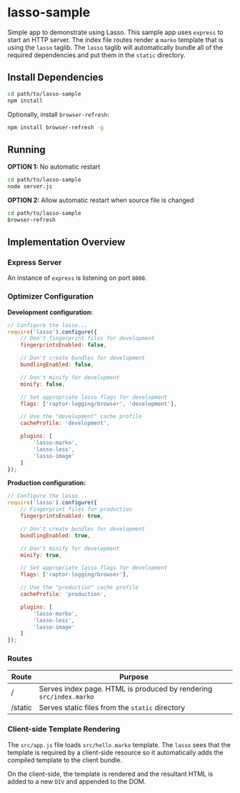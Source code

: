 # lasso-sample
Simple app to demonstrate using Lasso. This sample app uses `express`
to start an HTTP server. The index file routes render a `marko` template
that is using the `lasso` taglib. The `lasso` taglib will automatically
bundle all of the required dependencies and put them in the `static` directory.

## Install Dependencies
```bash
cd path/to/lasso-sample
npm install
```

Optionally, install `browser-refresh`:
```bash
npm install browser-refresh -g
```

## Running
**OPTION 1:** No automatic restart
```bash
cd path/to/lasso-sample
node server.js
```

**OPTION 2:** Allow automatic restart when source file is changed
```bash
cd path/to/lasso-sample
browser-refresh
```

## Implementation Overview

### Express Server
An instance of `express` is listening on port `8080`.

### Optimizer Configuration

**Development configuration:**
```javascript
// Configure the lasso...
require('lasso').configure({
	// Don't fingerprint files for development
	fingerprintsEnabled: false,

	// Don't create bundles for development
	bundlingEnabled: false,

	// Don't minify for development
	minify: false,

	// Set appropriate lasso flags for development
	flags: ['raptor-logging/browser', 'development'],

	// Use the "development" cache profile
	cacheProfile: 'development',

	plugins: [
        'lasso-marko',
        'lasso-less',
        'lasso-image'
    ]
});
```

**Production configuration:**
```javascript
// Configure the lasso...
require('lasso').configure({
	// Fingerprint files for production
	fingerprintsEnabled: true,

	// Don't create bundles for development
	bundlingEnabled: true,

	// Don't minify for development
	minify: true,

	// Set appropriate lasso flags for development
	flags: ['raptor-logging/browser'],

	// Use the "production" cache profile
	cacheProfile: 'production',

	plugins: [
        'lasso-marko',
        'lasso-less',
        'lasso-image'
    ]
});
```

### Routes

| Route   | Purpose                                                            |
|---------|--------------------------------------------------------------------|
| /       | Serves index page. HTML is produced by rendering `src/index.marko` |
| /static | Serves static files from the `static` directory                    |

### Client-side Template Rendering
The `src/app.js` file loads `src/hello.marko` template. The `lasso` sees
that the template is required by a client-side resource so it automatically
adds the compiled template to the client bundle.

On the client-side, the template is rendered and the resultant HTML is added
to a new `DIV` and appended to the DOM.
